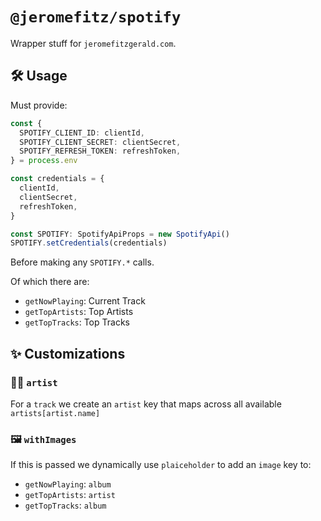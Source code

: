 # `@jeromefitz/spotify`

Wrapper stuff for `jeromefitzgerald.com`.

## 🛠️ Usage

Must provide:

```ts
const {
  SPOTIFY_CLIENT_ID: clientId,
  SPOTIFY_CLIENT_SECRET: clientSecret,
  SPOTIFY_REFRESH_TOKEN: refreshToken,
} = process.env

const credentials = {
  clientId,
  clientSecret,
  refreshToken,
}

const SPOTIFY: SpotifyApiProps = new SpotifyApi()
SPOTIFY.setCredentials(credentials)
```

Before making any `SPOTIFY.*` calls.

Of which there are:

- `getNowPlaying`: Current Track
- `getTopArtists`: Top Artists
- `getTopTracks`: Top Tracks

## ✨️ Customizations

### 🧑‍🎨️ `artist`

For a `track` we create an `artist` key that maps across all available `artists[artist.name]`

### 🖼️ `withImages`

If this is passed we dynamically use `plaiceholder` to add an `image` key to:

- `getNowPlaying`: `album`
- `getTopArtists`: `artist`
- `getTopTracks`: `album`
